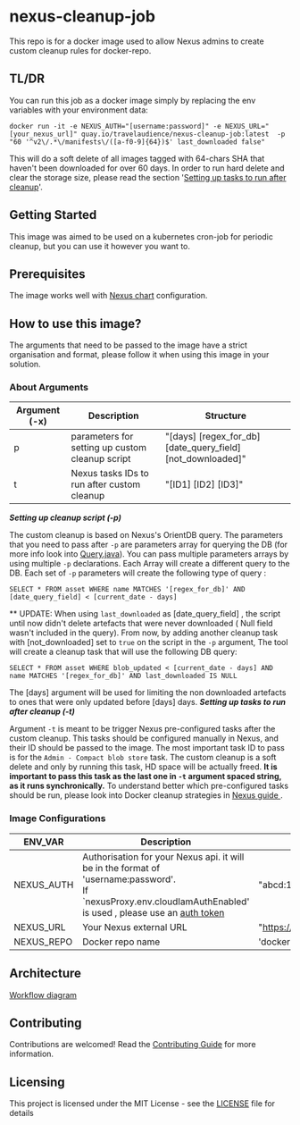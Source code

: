 # nexus-cleanup-job

This repo is for a docker image used to allow Nexus admins to create custom cleanup rules for docker-repo.

## TL/DR

You can run this job as a docker image simply by replacing the env variables with your environment data:
```
docker run -it -e NEXUS_AUTH="[username:password]" -e NEXUS_URL="[your_nexus_url]" quay.io/travelaudience/nexus-cleanup-job:latest  -p "60 '^v2\/.*\/manifests\/([a-f0-9]{64})$' last_downloaded false"
```
This will do a soft delete of all images tagged with 64-chars SHA that haven't been downloaded for over 60 days. In order to run hard delete and clear the storage size, please read the section '[Setting up tasks to run after cleanup](#about-arguments)'.

## Getting Started

This image was aimed to be used on a kubernetes cron-job for periodic cleanup, but you can use it however you want to.

## Prerequisites

The image works well with [Nexus chart](https://github.com/helm/charts/tree/master/stable/sonatype-nexus) configuration.

## How to use this image?
The arguments that need to be passed to the image have a strict organisation and format, please follow it when using this image in your solution.

### About Arguments

| Argument (-x) | Description | Structure |
| ------- |----------| -------------|
| p | parameters for setting up custom cleanup script | "[days] [regex_for_db] [date_query_field] [not_downloaded]"|
| t | Nexus tasks IDs to run after custom cleanup | "[ID1] [ID2] [ID3]"|

__*Setting up cleanup script (-p)*__

The custom cleanup is based on Nexus's OrientDB query. The parameters that you need to pass after `-p` are parameters array for querying the DB (for more info look into [Query.java](https://github.com/sonatype/nexus-public/blob/master/components/nexus-repository/src/main/java/org/sonatype/nexus/repository/storage/Query.java)). You can pass multiple parameters arrays by using multiple `-p` declarations. Each Array will create a different query to the DB.
Each set of `-p` parameters will create the following type of query :
```
SELECT * FROM asset WHERE name MATCHES '[regex_for_db]' AND [date_query_field] < [current_date - days]
```
** UPDATE: When using `last_downloaded` as [date_query_field] , the script until now didn't delete artefacts that were never downloaded ( Null field wasn't included in the query). From now, by adding another cleanup task with [not_downloaded] set to `true` on the script in the `-p` argument, The tool will create a cleanup task that will use the following DB query:
```
SELECT * FROM asset WHERE blob_updated < [current_date - days] AND name MATCHES '[regex_for_db]' AND last_downloaded IS NULL
```
The [days] argument will be used for limiting the non downloaded artefacts to ones that were only updated before [days] days.
__*Setting up tasks to run after cleanup (-t)*__

Argument `-t` is meant to be trigger Nexus pre-configured tasks after the custom cleanup. This tasks should be configured manually in Nexus, and their ID should be passed to the image.
The most important task ID to pass is for the `Admin - Compact blob store` task. The custom cleanup is a soft delete and only by running this task, HD space will be actually freed.
**It is important to pass this task as the last one in `-t` argument spaced string, as it runs synchronically.**
To understand better which pre-configured tasks should be run, please look into Docker cleanup strategies in  [Nexus guide ](https://help.sonatype.com/repomanager3/cleanup-policies).

### Image Configurations

| ENV_VAR | Description | Default Value |
| ------- |----------| -------------|
| NEXUS_AUTH | Authorisation for your Nexus api. it will be in the format of 'username:password'.<br> If `nexusProxy.env.cloudIamAuthEnabled' is used , please use an [auth token](https://github.com/travelaudience/kubernetes-nexus/blob/master/docs/admin/configuring-nexus-proxy.md#using-command-line-tools) | "abcd:1234" |
| NEXUS_URL | Your Nexus external URL | "https://nexus.example.com" |
| NEXUS_REPO | Docker repo name | 'docker-hosted' |

## Architecture

[Workflow diagram](./img/Workflow-Diagram.jpg)

## Contributing

Contributions are welcomed! Read the [Contributing Guide](CONTRIBUTING.md) for more information.

## Licensing

This project is licensed under the MIT License - see the [LICENSE](LICENSE) file for details

